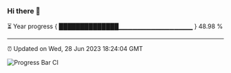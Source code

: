 ### Hi there 👋

⏳ Year progress { ██████████████▁▁▁▁▁▁▁▁▁▁▁▁▁▁▁▁ } 48.98 %

---

⏰ Updated on Wed, 28 Jun 2023 18:24:04 GMT

![Progress Bar CI](https://github.com/ZhaoGui/ZhaoGui/workflows/Progress%20Bar%20CI/badge.svg)
